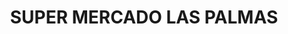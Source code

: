 ---
title: "SUPER MERCADO LAS PALMAS"
url: /puerto-penasco/super-mercado-las-palmas/
shop: Supermarkt
---